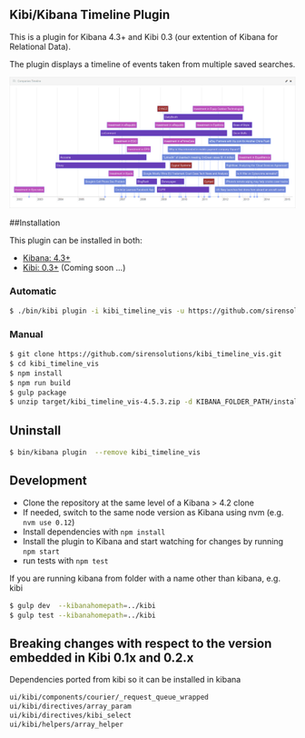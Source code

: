 ## Kibi/Kibana Timeline Plugin    

This is a plugin for Kibana 4.3+ and Kibi 0.3 (our extention of Kibana for Relational Data).

The plugin displays a timeline of events taken from multiple saved searches.

![image](img/timeline.png)

##Installation

This plugin can be installed in both:
 
 * [Kibana: 4.3+](https://www.elastic.co/downloads/past-releases/kibana-4-3-0)
 * [Kibi: 0.3+](https://siren.solutions/kibi) (Coming soon ...)

### Automatic

```sh
$ ./bin/kibi plugin -i kibi_timeline_vis -u https://github.com/sirensolutions/kibi_timeline_vis/raw/4.5.3/target/kibi_timeline_vis-4.5.3.zip
```

### Manual    

```sh
$ git clone https://github.com/sirensolutions/kibi_timeline_vis.git
$ cd kibi_timeline_vis
$ npm install
$ npm run build
$ gulp package
$ unzip target/kibi_timeline_vis-4.5.3.zip -d KIBANA_FOLDER_PATH/installedPlugins/
```

## Uninstall

```sh
$ bin/kibana plugin  --remove kibi_timeline_vis
```

## Development

- Clone the repository at the same level of a Kibana > 4.2 clone
- If needed, switch to the same node version as Kibana using nvm 
  (e.g. `nvm use 0.12`)
- Install dependencies with `npm install`
- Install the plugin to Kibana and start watching for changes by running 
  `npm start`
- run tests with `npm test`

If you are running kibana from folder with a name other than kibana, e.g. kibi

```sh
$ gulp dev  --kibanahomepath=../kibi
$ gulp test --kibanahomepath=../kibi
```

## Breaking changes with respect to the version embedded in Kibi 0.1x and 0.2.x

Dependencies ported from kibi so it can be installed in kibana

```
ui/kibi/components/courier/_request_queue_wrapped
ui/kibi/directives/array_param
ui/kibi/directives/kibi_select
ui/kibi/helpers/array_helper
```
